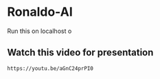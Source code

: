 # Ronaldo-AI
Run this on localhost o
## Watch this video for presentation
 ```https://youtu.be/aGnC24prPI0```

